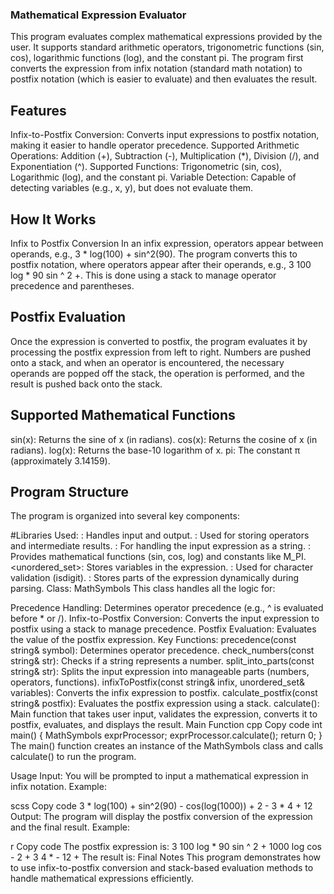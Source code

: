 ### Mathematical Expression Evaluator
This program evaluates complex mathematical expressions provided by the user. It supports standard arithmetic operators, trigonometric functions (sin, cos), logarithmic functions (log), and the constant pi. The program first converts the expression from infix notation (standard math notation) to postfix notation (which is easier to evaluate) and then evaluates the result.

## Features
Infix-to-Postfix Conversion: Converts input expressions to postfix notation, making it easier to handle operator precedence.
Supported Arithmetic Operations: Addition (+), Subtraction (-), Multiplication (*), Division (/), and Exponentiation (^).
Supported Functions: Trigonometric (sin, cos), Logarithmic (log), and the constant pi.
Variable Detection: Capable of detecting variables (e.g., x, y), but does not evaluate them.

## How It Works
Infix to Postfix Conversion
In an infix expression, operators appear between operands, e.g., 3 * log(100) + sin^2(90). The program converts this to postfix notation, where operators appear after their operands, e.g., 3 100 log * 90 sin ^ 2 +. This is done using a stack to manage operator precedence and parentheses.

## Postfix Evaluation
Once the expression is converted to postfix, the program evaluates it by processing the postfix expression from left to right. Numbers are pushed onto a stack, and when an operator is encountered, the necessary operands are popped off the stack, the operation is performed, and the result is pushed back onto the stack.

## Supported Mathematical Functions
sin(x): Returns the sine of x (in radians).
cos(x): Returns the cosine of x (in radians).
log(x): Returns the base-10 logarithm of x.
pi: The constant π (approximately 3.14159).

## Program Structure
The program is organized into several key components:

#Libraries Used:
<iostream>: Handles input and output.
<stack>: Used for storing operators and intermediate results.
<string>: For handling the input expression as a string.
<cmath>: Provides mathematical functions (sin, cos, log) and constants like M_PI.
<unordered_set>: Stores variables in the expression.
<cctype>: Used for character validation (isdigit).
<vector>: Stores parts of the expression dynamically during parsing.
Class: MathSymbols
This class handles all the logic for:

Precedence Handling: Determines operator precedence (e.g., ^ is evaluated before * or /).
Infix-to-Postfix Conversion: Converts the input expression to postfix using a stack to manage precedence.
Postfix Evaluation: Evaluates the value of the postfix expression.
Key Functions:
precedence(const string& symbol): Determines operator precedence.
check_numbers(const string& str): Checks if a string represents a number.
split_into_parts(const string& str): Splits the input expression into manageable parts (numbers, operators, functions).
infixToPostfix(const string& infix, unordered_set<string>& variables): Converts the infix expression to postfix.
calculate_postfix(const string& postfix): Evaluates the postfix expression using a stack.
calculate(): Main function that takes user input, validates the expression, converts it to postfix, evaluates, and displays the result.
Main Function
cpp
Copy code
int main() {
    MathSymbols exprProcessor;
    exprProcessor.calculate();
    return 0;
}
The main() function creates an instance of the MathSymbols class and calls calculate() to run the program.

Usage
Input: You will be prompted to input a mathematical expression in infix notation. Example:

scss
Copy code
3 * log(100) + sin^2(90) - cos(log(1000)) + 2 - 3 * 4 + 12
Output: The program will display the postfix conversion of the expression and the final result. Example:

r
Copy code
The postfix expression is: 3 100 log * 90 sin ^ 2 + 1000 log cos - 2 + 3 4 * - 12 +
The result is: <result>
Final Notes
This program demonstrates how to use infix-to-postfix conversion and stack-based evaluation methods to handle mathematical expressions efficiently.

